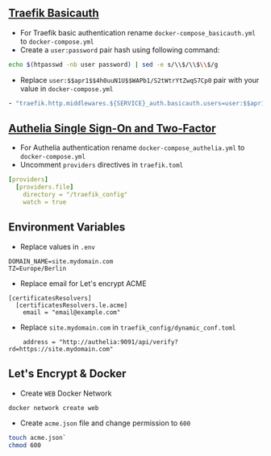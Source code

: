 
## [Traefik Basicauth](https://docs.traefik.io/middlewares/basicauth/)
* For Traefik basic authentication rename `docker-compose_basicauth.yml` to `docker-compose.yml`
* Create a `user:password` pair hash using following command:
```bash
echo $(htpasswd -nb user password) | sed -e s/\\$/\\$\\$/g
```
* Replace `user:$$apr1$$4h0uuN1U$$WAPb1/S2tWtrYtZwqS7Cp0` pair with your value in `docker-compose.yml`
```yml
- "traefik.http.middlewares.${SERVICE}_auth.basicauth.users=user:$$apr1$$4h0uuN1U$$WAPb1/S2tWtrYtZwqS7Cp0"
```

## [Authelia Single Sign-On and Two-Factor](https://www.authelia.com/docs/deployment/supported-proxies/traefik2.x.html)
* For Authelia authentication rename `docker-compose_authelia.yml` to `docker-compose.yml`
* Uncomment `providers` directives in `traefik.toml`
```yml
[providers]
  [providers.file]
    directory = "/traefik_config"
    watch = true
```

## Environment Variables
* Replace values in `.env`
```
DOMAIN_NAME=site.mydomain.com
TZ=Europe/Berlin
```

* Replace email for Let's encrypt ACME
```
[certificatesResolvers]
  [certificatesResolvers.le.acme]
    email = "email@example.com"
```

* Replace `site.mydomain.com` in `traefik_config/dynamic_conf.toml`
```
    address = "http://authelia:9091/api/verify?rd=https://site.mydomain.com"
```

## Let's Encrypt & Docker
* Create `WEB` Docker Network
```bash
docker network create web
```
* Create `acme.json` file and change permission to `600`
```bash
touch acme.json`
chmod 600
```
